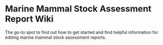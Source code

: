 # Marine Mammal Stock Assessment Report Wiki
The go-to spot to find out how to get started and find helpful information for editing marine mammal stock assessment reports.
